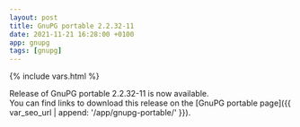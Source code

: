 ```yaml
---
layout: post
title: GnuPG portable 2.2.32-11
date: 2021-11-21 16:28:00 +0100
app: gnupg
tags: [gnupg]
---
```

{% include vars.html %}

Release of GnuPG portable 2.2.32-11 is now available.<br />
You can find links to download this release on the [GnuPG portable page]({{ var_seo_url | append: '/app/gnupg-portable/' }}).
